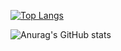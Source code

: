 [![Top Langs](https://github-readme-stats.vercel.app/api/top-langs/?username=parkjunhoo)](https://github.com/parkjunhoo/github-readme-stats)


![Anurag's GitHub stats](https://github-readme-stats.vercel.app/api?username=parkjunhoo&show_icons=true&theme=dark)

